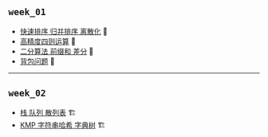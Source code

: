 ## `week_01`
- [快速排序 归并排序 离散化](https://github.com/cherry77-cloud/Rookie2025_04/blob/main/week_01/day_01.md) 🧩
- [高精度四则运算](https://github.com/cherry77-cloud/Rookie2025_04/blob/main/week_01/day_02.md) 🧩
- [二分算法 前缀和 差分](https://github.com/cherry77-cloud/Rookie2025_04/blob/main/week_01/day_03.md) 🧩
- [背包问题](https://github.com/cherry77-cloud/Rookie2025_04/blob/main/week_01/day_05.md) 🧩

---

## `week_02`
- [栈 队列 散列表](https://github.com/cherry77-cloud/Rookie2025_04/blob/main/week_02/day_08.md) 🏗️
- [KMP 字符串哈希 字典树](https://github.com/cherry77-cloud/Rookie2025_04/blob/main/week_02/day_09.md) 🏗️
